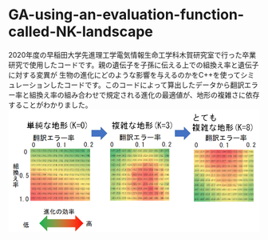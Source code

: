 # GA-using-an-evaluation-function-called-NK-landscape
2020年度の早稲田大学先進理工学電気情報生命工学科木賀研究室で行った卒業研究で使用したコードです。親の遺伝子を子孫に伝える上での組換え率と遺伝子に対する変異が
生物の進化にどのような影響を与えるのかをC++を使ってシミュレーションしたコードです。このコードによって算出したデータから翻訳エラー率と組換え率の組み合わせで規定される進化の最適値が、地形の複雑さに依存することがわかりました。
![残基間の相互作用の数ごとの組換え率と翻訳エラー率のヒートマップグラフ](卒研結果.png "hero")
